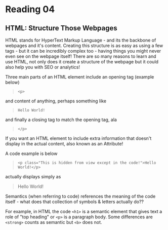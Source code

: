 # Reading 04

## HTML: Structure Those Webpages

HTML stands for HyperText Markup Language - and its the backbone of webpages and it's content. Creating this structure is as easy as using a few tags - but it can be incredibly complex too - having things you might never even see on the webpage itself! There are so many reasons to learn and use HTML, not only does it create a structure of the webpage but it could also help you with SEO or analytics!

Three main parts of an HTML element include an opening tag (example below)
> `<p>`

and content of anything, perhaps something like
> `Hello World!`

and finally a closing tag to match the opening tag, ala
> `</p>`

If you want an HTML element to include extra information that doesn't display in the actual content, also known as an Attribute!

A code example is below
> `<p class="This is hidden from view except in the code!">Hello World!</p>`

actually displays simply as

> Hello World!

Semantics (when referring to code) references the meaning of the code itself - what does that collection of symbols & letters actually do??

For example, in HTML
the code `<h1>` is a semantic element that gives text a role of "top heading" or `<p>` is a paragraph body. Some differences are `<strong>` counts as semantic but `<b>` does not.
